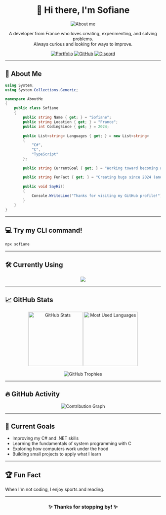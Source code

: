 <h1 align="center">👋 Hi there, I'm Sofiane</h1>

<p align="center">
  <img src="https://readme-typing-svg.herokuapp.com?font=Fira+Code&size=22&pause=1000&color=5C6E85&center=true&vCenter=true&width=440&lines=Passionate+about+Programming;Always+learning;Problem+solver;Innovative+and+creative" alt="About me" />
</p>

<p align="center">
  A developer from France who loves creating, experimenting, and solving problems.<br>
  Always curious and looking for ways to improve.
</p>

<p align="center">
  <a href="https://sofiane-ig.netlify.app/"><img src="https://img.shields.io/badge/Portfolio-000?style=for-the-badge&logo=vercel&logoColor=white" alt="Portfolio"/></a>
  <a href="https://github.com/Sofiane5900"><img src="https://img.shields.io/badge/GitHub-181717?style=for-the-badge&logo=github&logoColor=white" alt="GitHub"/></a>
  <a href="https://discord.com/users/sofiane590_"><img src="https://img.shields.io/badge/Discord-5865F2?style=for-the-badge&logo=discord&logoColor=white" alt="Discord"/></a>
</p>

<hr>

## 🚀 About Me

```csharp
using System;
using System.Collections.Generic;

namespace AboutMe
{
    public class Sofiane
    {
        public string Name { get; } = "Sofiane";
        public string Location { get; } = "France";
        public int CodingSince { get; } = 2024;
        
        public List<string> Languages { get; } = new List<string> 
        { 
            "C#",
            "C", 
            "TypeScript" 
        };
        
        public string CurrentGoal { get; } = "Working toward becoming a better developer";
        
        public string FunFact { get; } = "Creating bugs since 2024 (and fixing them too 😄)";
        
        public void SayHi()
        {
            Console.WriteLine("Thanks for visiting my GitHub profile!");
        }
    }
}
```

<hr>

## 💻 Try my CLI command!

```bash
npx sofiane
```

<hr>

## 🛠️ Currently Using

<p align="center">
  <img src="https://skillicons.dev/icons?i=cs,c,dotnet,ts,nestjs,postgres,neovim,git" />
</p>

<hr>

## 📈 GitHub Stats

<div align="center">
  <img src="https://github-readme-stats.vercel.app/api?username=Sofiane5900&show_icons=true&theme=dracula&hide_border=true&count_private=true&ring_color=4CF731&title_color=4CF731" height="175" alt="GitHub Stats" />
  <img src="https://github-readme-stats.vercel.app/api/top-langs/?username=Sofiane5900&layout=compact&theme=dracula&hide_border=true&title_color=4CF731" height="175" alt="Most Used Languages" />
</div>

<p align="center">
  <img src="https://github-profile-trophy.vercel.app/?username=Sofiane5900&theme=nord&no-frame=true&column=6&title=MultiLanguage,Commits,Reviews,Repositories,PullRequest" alt="GitHub Trophies" />
</p>

<hr>

## 🔥 GitHub Activity

<p align="center">
  <img src="https://github-readme-activity-graph.vercel.app/graph?username=Sofiane5900&theme=tokyo-night&hide_border=true" alt="Contribution Graph" />
</p>

<hr>

## 🎯 Current Goals

- Improving my C# and .NET skills  
- Learning the fundamentals of system programming with C  
- Exploring how computers work under the hood  
- Building small projects to apply what I learn  

<hr>

## 🏆 Fun Fact

When I'm not coding, I enjoy sports and reading.

<hr>


<h3 align="center">✨ Thanks for stopping by! ✨</h3>
